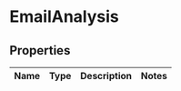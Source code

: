 # EmailAnalysis
## Properties

Name | Type | Description | Notes
------------ | ------------- | ------------- | -------------


